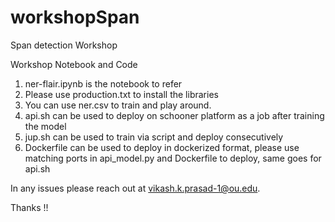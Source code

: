 # workshopSpan
Span detection Workshop


Workshop Notebook and Code

1. ner-flair.ipynb is the notebook to refer
2. Please use production.txt to install the libraries
3. You can use ner.csv to train and play around.
4. api.sh can be used to deploy on schooner platform as a job after training the model
5. jup.sh can be used to train via script and deploy consecutively
6. Dockerfile can be used to deploy in dockerized format, please use matching ports in api_model.py and Dockerfile to deploy, same goes for api.sh

In any issues please reach out at vikash.k.prasad-1@ou.edu.

Thanks !!
